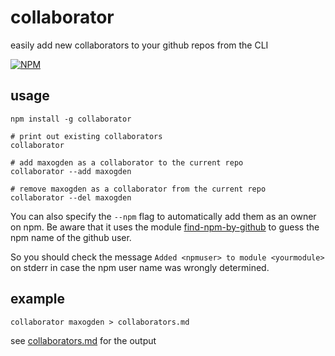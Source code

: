# collaborator

easily add new collaborators to your github repos from the CLI

[![NPM](https://nodei.co/npm/collaborator.png)](https://nodei.co/npm/collaborator/)

## usage

```
npm install -g collaborator

# print out existing collaborators
collaborator

# add maxogden as a collaborator to the current repo
collaborator --add maxogden

# remove maxogden as a collaborator from the current repo
collaborator --del maxogden
```

You can also specify the `--npm` flag to automatically add them as an owner
on npm. Be aware that it uses the module [find-npm-by-github](https://www.npmjs.org/package/find-npm-by-github)
to guess the npm name of the github user.

So you should check the message `Added <npmuser> to module <yourmodule>`  on
stderr in case the npm user name was wrongly determined.


## example

```
collaborator maxogden > collaborators.md
```

see [collaborators.md](collaborators.md) for the output
